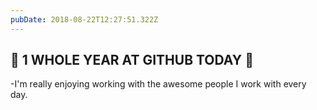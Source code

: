 ```yaml
---
pubDate: 2018-08-22T12:27:51.322Z
---
```


🎉 1 WHOLE YEAR AT GITHUB TODAY 🎉
-
-I'm really enjoying working with the awesome people I work with every day.
